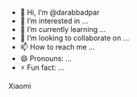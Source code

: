 - 👋 Hi, I’m @darabbadpar
- 👀 I’m interested in ...
- 🌱 I’m currently learning ...
- 💞️ I’m looking to collaborate on ...
- 📫 How to reach me ...
- 😄 Pronouns: ...
- ⚡ Fun fact: ...

<!---
darabbadpar/darabbadpar is a ✨ special ✨ repository because its `README.md` (this file) appears on your GitHub profile.
You can click the Preview link to take a look at your changes.
--->Xiaomi

